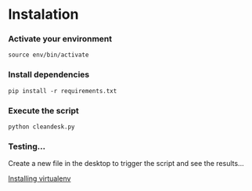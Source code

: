 # Instalation

### Activate your environment

`source env/bin/activate`

### Install dependencies

`pip install -r requirements.txt`

### Execute the script

`python cleandesk.py`

### Testing...

Create a new file in the desktop to trigger the script and see the results...





[Installing virtualenv](virtual-env-installation)
